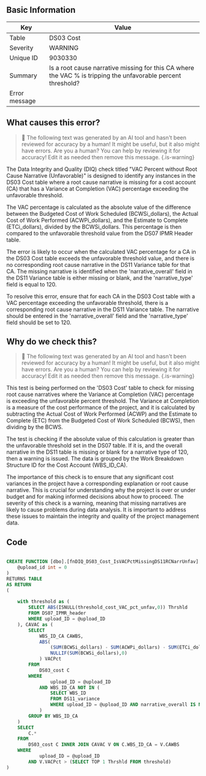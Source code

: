 ## Basic Information
| Key         | Value          |
|-------------|----------------|
| Table       | DS03 Cost |
| Severity    | WARNING |
| Unique ID   | 9030330   |
| Summary     | Is a root cause narrative missing for this CA where the VAC % is tripping the unfavorable percent threshold? |
| Error message | |(BCWSi_dollars - ACWPi_dollars - ETCi_dollars) / BCWSi_dollars| > |DS07.threshold_cost_VAC_pct_unfav| & DS11.narrative_overall is missing or blank where DS11.narrative_type = 120 (by DS03.WBS_ID_CA & DS11.WBS_ID). |

## What causes this error?

> :robot: The following text was generated by an AI tool and hasn't been reviewed for accuracy by a human! It might be useful, but it also might have errors. Are you a human? You can help by reviewing it for accuracy! Edit it as needed then remove this message.
{.is-warning}

The Data Integrity and Quality (DIQ) check titled "VAC Percent without Root Cause Narrative (Unfavorable)" is designed to identify any instances in the DS03 Cost table where a root cause narrative is missing for a cost account (CA) that has a Variance at Completion (VAC) percentage exceeding the unfavorable threshold. 

The VAC percentage is calculated as the absolute value of the difference between the Budgeted Cost of Work Scheduled (BCWSi_dollars), the Actual Cost of Work Performed (ACWPi_dollars), and the Estimate to Complete (ETCi_dollars), divided by the BCWSi_dollars. This percentage is then compared to the unfavorable threshold value from the DS07 IPMR Header table.

The error is likely to occur when the calculated VAC percentage for a CA in the DS03 Cost table exceeds the unfavorable threshold value, and there is no corresponding root cause narrative in the DS11 Variance table for that CA. The missing narrative is identified when the 'narrative_overall' field in the DS11 Variance table is either missing or blank, and the 'narrative_type' field is equal to 120.

To resolve this error, ensure that for each CA in the DS03 Cost table with a VAC percentage exceeding the unfavorable threshold, there is a corresponding root cause narrative in the DS11 Variance table. The narrative should be entered in the 'narrative_overall' field and the 'narrative_type' field should be set to 120.
## Why do we check this?

> :robot: The following text was generated by an AI tool and hasn't been reviewed for accuracy by a human! It might be useful, but it also might have errors. Are you a human? You can help by reviewing it for accuracy! Edit it as needed then remove this message.
{.is-warning}

This test is being performed on the 'DS03 Cost' table to check for missing root cause narratives where the Variance at Completion (VAC) percentage is exceeding the unfavorable percent threshold. The Variance at Completion is a measure of the cost performance of the project, and it is calculated by subtracting the Actual Cost of Work Performed (ACWP) and the Estimate to Complete (ETC) from the Budgeted Cost of Work Scheduled (BCWS), then dividing by the BCWS. 

The test is checking if the absolute value of this calculation is greater than the unfavorable threshold set in the DS07 table. If it is, and the overall narrative in the DS11 table is missing or blank for a narrative type of 120, then a warning is issued. The data is grouped by the Work Breakdown Structure ID for the Cost Account (WBS_ID_CA).

The importance of this check is to ensure that any significant cost variances in the project have a corresponding explanation or root cause narrative. This is crucial for understanding why the project is over or under budget and for making informed decisions about how to proceed. The severity of this check is a warning, meaning that missing narratives are likely to cause problems during data analysis. It is important to address these issues to maintain the integrity and quality of the project management data.
## Code

```sql

CREATE FUNCTION [dbo].[fnDIQ_DS03_Cost_IsVACPctMissingDS11RCNarrUnfav] (
	@upload_id int = 0
)
RETURNS TABLE
AS RETURN
(
	
	with threshold as (
		SELECT ABS(ISNULL(threshold_cost_VAC_pct_unfav,0)) Thrshld
		FROM DS07_IPMR_header 
		WHERE upload_ID = @upload_ID
	), CAVAC as (
		SELECT 
			WBS_ID_CA CAWBS, 
			ABS(
				(SUM(BCWSi_dollars) - SUM(ACWPi_dollars) - SUM(ETCi_dollars)) / 
				NULLIF(SUM(BCWSi_dollars),0)
			) VACPct
		FROM 
			DS03_cost C
		WHERE 
				upload_ID = @upload_ID
			AND WBS_ID_CA NOT IN (
				SELECT WBS_ID 
				FROM DS11_variance
				WHERE upload_ID = @upload_ID AND narrative_overall IS NOT NULL AND narrative_type = 120
			)
		GROUP BY WBS_ID_CA
	)
	SELECT 
		C.*
	FROM
		DS03_cost C INNER JOIN CAVAC V ON C.WBS_ID_CA = V.CAWBS
	WHERE
			upload_ID = @upload_ID
		AND V.VACPct > (SELECT TOP 1 Thrshld FROM threshold)
)
```
